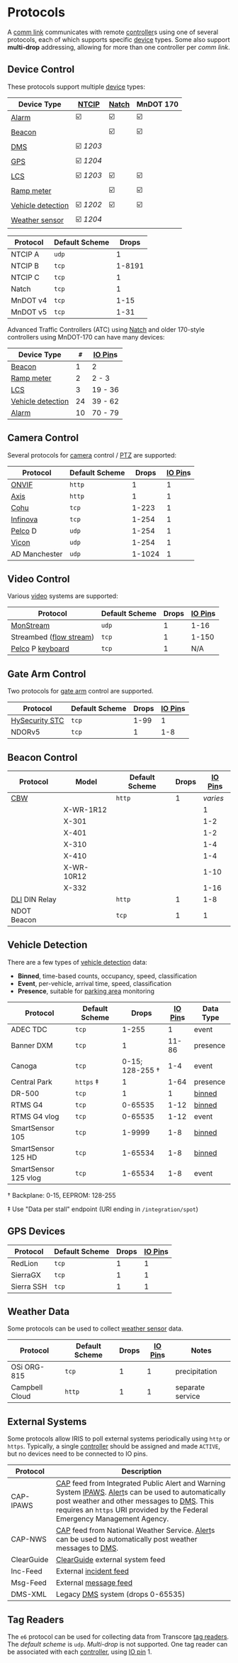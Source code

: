 # Protocols

A [comm link] communicates with remote [controller]s using one of several
protocols, each of which supports specific [device] types.  Some also
support **multi-drop** addressing, allowing for more than one controller per
_comm link_.

## Device Control

These protocols support multiple [device] types:

| Device Type         | [NTCIP]  | [Natch] | MnDOT 170 |
|---------------------|----------|---------|-----------|
| [Alarm]             | ☑️        | ☑️       | ☑️         |
| [Beacon]            |          | ☑️       | ☑️         |
| [DMS]               | ☑️ _1203_ |         |           |
| [GPS]               | ☑️ _1204_ |         |           |
| [LCS]               | ☑️ _1203_ | ☑️       | ☑️         |
| [Ramp meter]        |          | ☑️       | ☑️         |
| [Vehicle detection] | ☑️ _1202_ | ☑️       | ☑️         |
| [Weather sensor]    | ☑️ _1204_ |         |           |

| Protocol | Default Scheme | Drops  |
|----------|----------------|--------|
| NTCIP A  | `udp`          | 1      |
| NTCIP B  | `tcp`          | 1-8191 |
| NTCIP C  | `tcp`          | 1      |
| Natch    | `tcp`          | 1      |
| MnDOT v4 | `tcp`          | 1-15   |
| MnDOT v5 | `tcp`          | 1-31   |

Advanced Traffic Controllers (ATC) using [Natch] and older 170-style
controllers using MnDOT-170 can have many devices:

| Device Type         | `#` | [IO Pin]s
|---------------------|-----|----------
| [Beacon]            | 1   | 2
| [Ramp meter]        | 2   | 2 - 3
| [LCS]               | 3   | 19 - 36
| [Vehicle detection] | 24  | 39 - 62
| [Alarm]             | 10  | 70 - 79

## Camera Control

Several protocols for [camera] control / [PTZ] are supported:

| Protocol      | Default Scheme | Drops  | [IO Pin]s |
|---------------|----------------|--------|-----------|
| [ONVIF]       | `http`         | 1      | 1         |
| [Axis]        | `http`         | 1      | 1         |
| [Cohu]        | `tcp`          | 1-223  | 1         |
| [Infinova]    | `tcp`          | 1-254  | 1         |
| [Pelco] D     | `udp`          | 1-254  | 1         |
| [Vicon]       | `udp`          | 1-254  | 1         |
| AD Manchester | `udp`          | 1-1024 | 1         |

## Video Control

Various [video] systems are supported:

| Protocol                  | Default Scheme | Drops  | [IO Pin]s |
|---------------------------|----------------|--------|-----------|
| [MonStream]               | `udp`          | 1      | 1-16      |
| Streambed ([flow stream]) | `tcp`          | 1      | 1-150     |
| [Pelco] P [keyboard]      | `tcp`          | 1      | N/A       |

## Gate Arm Control

Two protocols for [gate arm] control are supported.

| Protocol         | Default Scheme | Drops | [IO Pin]s |
|------------------|----------------|-------|-----------|
| [HySecurity STC] | `tcp`          | 1-99  | 1         |
| NDORv5           | `tcp`          | 1     | 1-8       |

## Beacon Control

| Protocol        | Model      | Default Scheme | Drops | [IO Pin]s |
|-----------------|------------|----------------|-------|-----------|
| [CBW]           |            | `http`         | 1     | _varies_  |
|                 | X-WR-1R12  |                |       | 1         |
|                 | X-301      |                |       | 1-2       |
|                 | X-401      |                |       | 1-2       |
|                 | X-310      |                |       | 1-4       |
|                 | X-410      |                |       | 1-4       |
|                 | X-WR-10R12 |                |       | 1-10      |
|                 | X-332      |                |       | 1-16      |
| [DLI] DIN Relay |            | `http`         | 1     | 1-8       |
| NDOT Beacon     |            | `tcp`          | 1     | 1         |

## Vehicle Detection

There are a few types of [vehicle detection] data:
 - **Binned**, time-based counts, occupancy, speed, classification
 - **Event**, per-vehicle, arrival time, speed, classification
 - **Presence**, suitable for [parking area] monitoring

| Protocol             | Default Scheme | Drops           | [IO Pin]s | Data Type |
|----------------------|----------------|-----------------|-----------|-----------|
| ADEC TDC             | `tcp`          | 1-255           | 1         | event     |
| Banner DXM           | `tcp`          | 1               | 11-86     | presence  |
| Canoga               | `tcp`          | 0-15; 128-255 † | 1-4       | event     |
| Central Park         | `https` ‡      | 1               | 1-64      | presence  |
| DR-500               | `tcp`          | 1               | 1         | [binned]  |
| RTMS G4              | `tcp`          | 0-65535         | 1-12      | [binned]  |
| RTMS G4 vlog         | `tcp`          | 0-65535         | 1-12      | event     |
| SmartSensor 105      | `tcp`          | 1-9999          | 1-8       | [binned]  |
| SmartSensor 125 HD   | `tcp`          | 1-65534         | 1-8       | [binned]  |
| SmartSensor 125 vlog | `tcp`          | 1-65534         | 1-8       | event     |

† Backplane: 0-15, EEPROM: 128-255

‡ Use "Data per stall" endpoint (URI ending in `/integration/spot`)

## GPS Devices

| Protocol   | Default Scheme | Drops | [IO Pin]s |
|------------|----------------|-------|-----------|
| RedLion    | `tcp`          | 1     | 1         |
| SierraGX   | `tcp`          | 1     | 1         |
| Sierra SSH | `tcp`          | 1     | 1         |

## Weather Data

Some protocols can be used to collect [weather sensor] data.

| Protocol       | Default Scheme | Drops | [IO Pin]s | Notes
|----------------|----------------|-------|-----------|--------------
| OSi ORG-815    | `tcp`          | 1     | 1         | precipitation
| Campbell Cloud | `http`         | 1     | 1         | separate service

## External Systems

Some protocols allow IRIS to poll external systems periodically using `http`
or `https`.  Typically, a single [controller] should be assigned and made
`ACTIVE`, but no devices need to be connected to IO pins.

| Protocol   | Description                         |
|------------|-------------------------------------|
| CAP-IPAWS  | [CAP] feed from Integrated Public Alert and Warning System [IPAWS].  [Alert]s can be used to automatically post weather and other messages to [DMS].  This requires an `https` URI provided by the Federal Emergency Management Agency. |
| CAP-NWS    | [CAP] feed from National Weather Service.  [Alert]s can be used to automatically post weather messages to [DMS]. |
| ClearGuide | [ClearGuide] external system feed   |
| Inc-Feed   | External [incident feed]            |
| Msg-Feed   | External [message feed]             |
| DMS-XML    | Legacy [DMS] system (drops 0-65535) |

## Tag Readers

The `e6` protocol can be used for collecting data from Transcore [tag readers].
The _default scheme_ is `udp`.  _Multi-drop_ is not supported.  One tag reader
can be associated with each [controller], using [IO pin] 1.


[alarm]: alarms.html
[alert]: alerts.html
[Axis]: https://www.axis.com/products/network-cameras
[beacon]: beacons.html
[binned]: vehicle_detection.html#binned-data
[camera]: cameras.html
[CAP]: http://docs.oasis-open.org/emergency/cap/v1.2/CAP-v1.2.html
[CBW]: https://controlbyweb.com/
[ClearGuide]: clearguide.html
[Cohu]: https://costarhd.com/
[comm link]: comm_links.html
[controller]: controllers.html
[device]: controllers.html#devices
[DLI]: https://dlidirect.com/
[DMS]: dms.html
[flow stream]: flow_streams.html
[gate arm]: gate_arms.html
[GPS]: gps.html
[HySecurity STC]: https://hysecurity.com/products/controllers/smart-touch-controller/
[incident feed]: incident_feed.html
[Infinova]: https://www.infinova.com/
[IO pin]: controllers.html#io-pins
[IPAWS]: https://www.fema.gov/emergency-managers/practitioners/integrated-public-alert-warning-system
[keyboard]: cameras.html#camera-keyboards
[LCS]: lcs.html
[message feed]: msg_feed.html
[monstream]: video.html#monstream
[Natch]: natch.html
[NTCIP]: https://www.ntcip.org/
[ONVIF]: https://en.wikipedia.org/wiki/ONVIF
[parking area]: parking_areas.html
[Pelco]: https://www.pelco.com/
[PTZ]: cameras.html#pan-tilt-and-zoom
[ramp meter]: ramp_meters.html
[streambed]: https://github.com/mnit-rtmc/streambed
[tag readers]: tolling.html#tag-readers
[vehicle detection]: vehicle_detection.html
[vehicle logging]: vehicle_detection.html#vehicle-logging
[Vicon]: https://www.vicon.com/hardware/cameras/
[video]: video.html
[weather sensor]: weather_sensors.html
